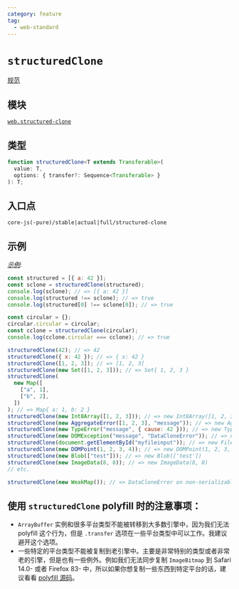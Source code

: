 ```yaml
---
category: feature
tag:
  - web-standard
---
```


# `structuredClone`

[规范](https://html.spec.whatwg.org/multipage/structured-data.html#dom-structuredclone)

## 模块

[`web.structured-clone`](https://github.com/zloirock/core-js/blob/master/packages/core-js/modules/web.structured-clone.js)

## 类型

```ts
function structuredClone<T extends Transferable>(
  value: T,
  options: { transfer?: Sequence<Transferable> }
): T;
```

## 入口点

```
core-js(-pure)/stable|actual|full/structured-clone
```

## 示例

[_示例_](https://is.gd/RhK7TW):

```js
const structured = [{ a: 42 }];
const sclone = structuredClone(structured);
console.log(sclone); // => [{ a: 42 }]
console.log(structured !== sclone); // => true
console.log(structured[0] !== sclone[0]); // => true

const circular = {};
circular.circular = circular;
const cclone = structuredClone(circular);
console.log(cclone.circular === cclone); // => true

structuredClone(42); // => 42
structuredClone({ x: 42 }); // => { x: 42 }
structuredClone([1, 2, 3]); // => [1, 2, 3]
structuredClone(new Set([1, 2, 3])); // => Set{ 1, 2, 3 }
structuredClone(
  new Map([
    ["a", 1],
    ["b", 2],
  ])
); // => Map{ a: 1, b: 2 }
structuredClone(new Int8Array([1, 2, 3])); // => new Int8Array([1, 2, 3])
structuredClone(new AggregateError([1, 2, 3], "message")); // => new AggregateError([1, 2, 3], 'message'))
structuredClone(new TypeError("message", { cause: 42 })); // => new TypeError('message', { cause: 42 })
structuredClone(new DOMException("message", "DataCloneError")); // => new DOMException('message', 'DataCloneError')
structuredClone(document.getElementById("myfileinput")); // => new FileList
structuredClone(new DOMPoint(1, 2, 3, 4)); // => new DOMPoint(1, 2, 3, 4)
structuredClone(new Blob(["test"])); // => new Blob(['test'])
structuredClone(new ImageData(8, 8)); // => new ImageData(8, 8)
// etc.

structuredClone(new WeakMap()); // => DataCloneError on non-serializable types
```

## 使用 `structuredClone` polyfill 时的注意事项：

- `ArrayBuffer` 实例和很多平台类型不能被转移到大多数引擎中，因为我们无法 polyfill 这个行为，但是 `.transfer` 选项在一些平台类型中可以工作。我建议避开这个选项。
- 一些特定的平台类型不能被复制到老引擎中。主要是非常特别的类型或者非常老的引擎，但是也有一些例外。例如我们无法同步复制 `ImageBitmap` 到 Safari 14.0- 或者 Firefox 83- 中，所以如果你想复制一些东西到特定平台的话，建议看看 [polyfill 源码](https://github.com/zloirock/core-js/blob/master/packages/core-js/modules/web.structured-clone.js)。
